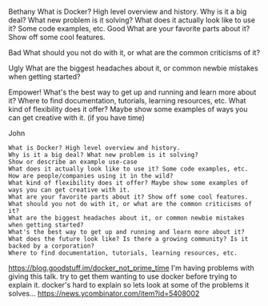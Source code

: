 Bethany
  What is Docker? High level overview and history.
  Why is it a big deal? What new problem is it solving?
  What does it actually look like to use it? Some code examples, etc.
  Good
      What are your favorite parts about it? Show off some cool features.

  Bad
      What should you not do with it, or what are the common criticisms of it?

  Ugly
      What are the biggest headaches about it, or common newbie mistakes when getting started?

  Empower!
      What's the best way to get up and running and learn more about it?
      Where to find documentation, tutorials, learning resources, etc.
      What kind of flexibility does it offer? Maybe show some examples of ways you can get creative with it. (if you have time)

John

    What is Docker? High level overview and history.
    Why is it a big deal? What new problem is it solving?
    Show or describe an example use-case
    What does it actually look like to use it? Some code examples, etc.
    How are people/companies using it in the wild?
    What kind of flexibility does it offer? Maybe show some examples of ways you can get creative with it.
    What are your favorite parts about it? Show off some cool features.
    What should you not do with it, or what are the common criticisms of it?
    What are the biggest headaches about it, or common newbie mistakes when getting started?
    What's the best way to get up and running and learn more about it?
    What does the future look like? Is there a growing community? Is it backed by a corporation?
    Where to find documentation, tutorials, learning resources, etc.
https://blog.goodstuff.im/docker_not_prime_time
I'm having problems with giving this talk.  try to get them wanting to use docker before trying to explain it.
 docker's hard to explain so lets look at some of the problems it solves...
https://news.ycombinator.com/item?id=5408002
